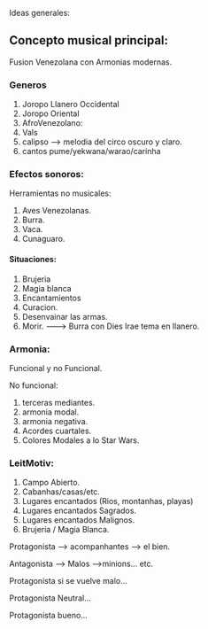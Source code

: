 Ideas generales:

## Concepto musical principal:
 Fusion Venezolana con Armonias modernas.

### Generos
1. Joropo Llanero Occidental
2. Joropo Oriental
3. AfroVenezolano:
4. Vals
5. calipso --> melodia del circo oscuro y claro.
6. cantos pume/yekwana/warao/carinha

### Efectos sonoros:
Herramientas no musicales:
1. Aves Venezolanas.
2. Burra.
3. Vaca.
4. Cunaguaro.

#### Situaciones:
1. Brujeria
2. Magia blanca
3. Encantamientos
4. Curacion.
5. Desenvainar las armas.
6. Morir. ---> Burra con Dies Irae tema en llanero.

### Armonia:
Funcional y no Funcional.

No funcional:
1. terceras mediantes.
2. armonia modal.
3. armonia negativa.
4. Acordes cuartales.
5. Colores Modales a lo Star Wars.


### LeitMotiv:

1. Campo Abierto.
2. Cabanhas/casas/etc.
3. Lugares encantados (Rios, montanhas, playas)
4. Lugares encantados Sagrados.
5. Lugares encantados Malignos.
6. Brujeria / Magia Blanca.

Protagonista --> acompanhantes --> el bien.

Antagonista --> Malos -->minions... etc.

Protagonista si se vuelve malo...

Protagonista Neutral...

Protagonista bueno...